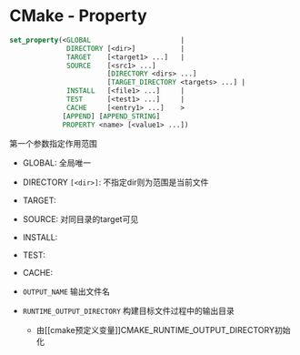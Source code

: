 # CMake - Property

```cmake
set_property(<GLOBAL                      |
              DIRECTORY [<dir>]           |
              TARGET    [<target1> ...]   |
              SOURCE    [<src1> ...]
                        [DIRECTORY <dirs> ...]
                        [TARGET_DIRECTORY <targets> ...] |
              INSTALL   [<file1> ...]     |
              TEST      [<test1> ...]     |
              CACHE     [<entry1> ...]    >
             [APPEND] [APPEND_STRING]
             PROPERTY <name> [<value1> ...])
```

第一个参数指定作用范围

- GLOBAL: 全局唯一
- DIRECTORY `[<dir>]`: 不指定dir则为范围是当前文件 
- TARGET:
- SOURCE: 对同目录的target可见
- INSTALL:
- TEST:
- CACHE:

- `OUTPUT_NAME` 输出文件名
- `RUNTIME_OUTPUT_DIRECTORY` 构建目标文件过程中的输出目录
  - 由[[cmake预定义变量]]CMAKE_RUNTIME_OUTPUT_DIRECTORY初始化
